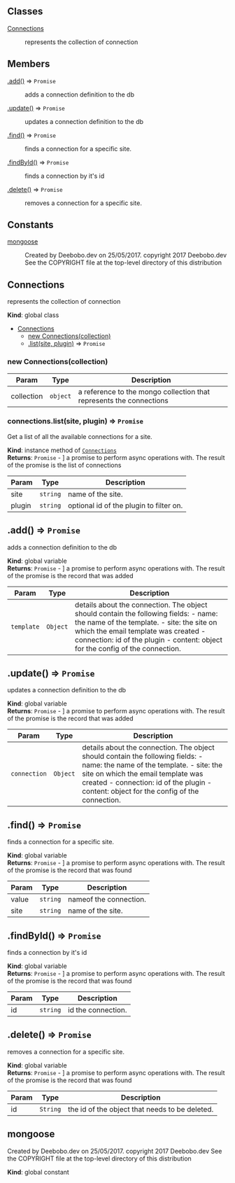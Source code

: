 ## Classes

<dl>
<dt><a href="#Connections">Connections</a></dt>
<dd><p>represents the collection of connection</p>
</dd>
</dl>

## Members

<dl>
<dt><a href="#.add_new">.add()</a> ⇒ <code>Promise</code></dt>
<dd><p>adds a connection definition to the db</p>
</dd>
<dt><a href="#.update_new">.update()</a> ⇒ <code>Promise</code></dt>
<dd><p>updates a connection definition to the db</p>
</dd>
<dt><a href="#.find_new">.find()</a> ⇒ <code>Promise</code></dt>
<dd><p>finds a connection for a specific site.</p>
</dd>
<dt><a href="#.findById_new">.findById()</a> ⇒ <code>Promise</code></dt>
<dd><p>finds a connection by it&#39;s id</p>
</dd>
<dt><a href="#.delete_new">.delete()</a> ⇒ <code>Promise</code></dt>
<dd><p>removes a connection for a specific site.</p>
</dd>
</dl>

## Constants

<dl>
<dt><a href="#mongoose">mongoose</a></dt>
<dd><p>Created by Deebobo.dev on 25/05/2017.
copyright 2017 Deebobo.dev
See the COPYRIGHT file at the top-level directory of this distribution</p>
</dd>
</dl>

<a name="Connections"></a>

## Connections
represents the collection of connection

**Kind**: global class  

* [Connections](#Connections)
    * [new Connections(collection)](#new_Connections_new)
    * [.list(site, plugin)](#Connections+list) ⇒ <code>Promise</code>

<a name="new_Connections_new"></a>

### new Connections(collection)

| Param | Type | Description |
| --- | --- | --- |
| collection | <code>object</code> | a reference to the mongo collection that represents the connections |

<a name="Connections+list"></a>

### connections.list(site, plugin) ⇒ <code>Promise</code>
Get a list of all the available connections for a site.

**Kind**: instance method of [<code>Connections</code>](#Connections)  
**Returns**: <code>Promise</code> - ] a promise to perform async operations with. The result of the promise is the list of connections  

| Param | Type | Description |
| --- | --- | --- |
| site | <code>string</code> | name of the site. |
| plugin | <code>string</code> | optional id of the plugin to filter on. |

<a name=".add_new"></a>

## .add() ⇒ <code>Promise</code>
adds a connection definition to the db

**Kind**: global variable  
**Returns**: <code>Promise</code> - ] a promise to perform async operations with. The result of the promise is the record that
was added  

| Param | Type | Description |
| --- | --- | --- |
| `template` | <code>Object</code> | details about the connection. The object should contain the following fields: 	- name: the name of the template. 	- site: the site on which the email template was created 	- connection: id of the plugin 	- content: object for the config of the connection. |

<a name=".update_new"></a>

## .update() ⇒ <code>Promise</code>
updates a connection definition to the db

**Kind**: global variable  
**Returns**: <code>Promise</code> - ] a promise to perform async operations with. The result of the promise is the record that
was added  

| Param | Type | Description |
| --- | --- | --- |
| `connection` | <code>Object</code> | details about the connection. The object should contain the following fields: 	- name: the name of the template. 	- site: the site on which the email template was created 	- connection: id of the plugin 	- content: object for the config of the connection. |

<a name=".find_new"></a>

## .find() ⇒ <code>Promise</code>
finds a connection for a specific site.

**Kind**: global variable  
**Returns**: <code>Promise</code> - ] a promise to perform async operations with. The result of the promise is the record that
was found  

| Param | Type | Description |
| --- | --- | --- |
| value | <code>string</code> | nameof the connection. |
| site | <code>string</code> | name of the site. |

<a name=".findById_new"></a>

## .findById() ⇒ <code>Promise</code>
finds a connection by it's id

**Kind**: global variable  
**Returns**: <code>Promise</code> - ] a promise to perform async operations with. The result of the promise is the record that
was found  

| Param | Type | Description |
| --- | --- | --- |
| id | <code>string</code> | id  the connection. |

<a name=".delete_new"></a>

## .delete() ⇒ <code>Promise</code>
removes a connection for a specific site.

**Kind**: global variable  
**Returns**: <code>Promise</code> - ] a promise to perform async operations with. The result of the promise is the record that
was found  

| Param | Type | Description |
| --- | --- | --- |
| id | <code>String</code> | the id of the object that needs to be deleted. |

<a name="mongoose"></a>

## mongoose
Created by Deebobo.dev on 25/05/2017.
copyright 2017 Deebobo.dev
See the COPYRIGHT file at the top-level directory of this distribution

**Kind**: global constant  
